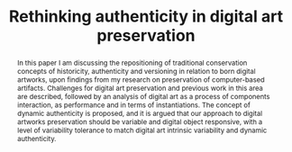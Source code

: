 ---
abstract: In this paper I am discussing the repositioning of traditional conservation
  concepts of historicity, authenticity and versioning in relation to born digital
  artworks, upon findings from my research on preservation of computer-based artifacts.
  Challenges for digital art preservation and previous work in this area are described,
  followed by an analysis of digital art as a process of components interaction, as
  performance and in terms of instantiations. The concept of dynamic authenticity
  is proposed, and it is argued that our approach to digital artworks preservation
  should be variable and digital object responsive, with a level of variability tolerance
  to match digital art intrinsic variability and dynamic authenticity.
creators:
- Innocenti, Perla
date: null
document_url: https://services.phaidra.univie.ac.at/api/object/o:293683/download
grand_parent: iPRES
institutions: []
keywords:
- ischool
- toronto
- canada
- digital preservation
- digital art
- authenticity
- instantions
- perfomances
- music notation
landing_page_url: https://phaidra.univie.ac.at/o:293683
language: eng
layout: publication
license: CC BY-NC-SA 3.0 AT
notes_url: null
parent: iPRES 2012
publication_type: paper
size: 613917
slides_url: null
source_name: iPRES
stream_url: null
title: Rethinking authenticity in digital art preservation
year: 2012
---